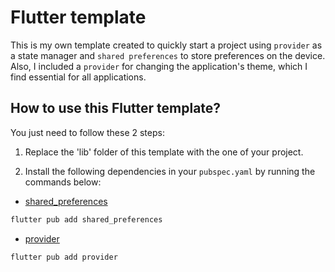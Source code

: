 # Flutter template

This is my own template created to quickly start a project using `provider` as a state manager and `shared preferences` to store preferences on the device. Also, I included a `provider` for changing the application's theme, which I find essential for all applications.

## How to use this Flutter template?

You just need to follow these 2 steps:

1. Replace the 'lib' folder of this template with the one of your project.

2. Install the following dependencies in your `pubspec.yaml` by running the commands below:

* [shared_preferences](https://pub.dev/packages/shared_preferences)
```bash
flutter pub add shared_preferences
```

* [provider](https://pub.dev/packages/provider)
```bash
flutter pub add provider
```
